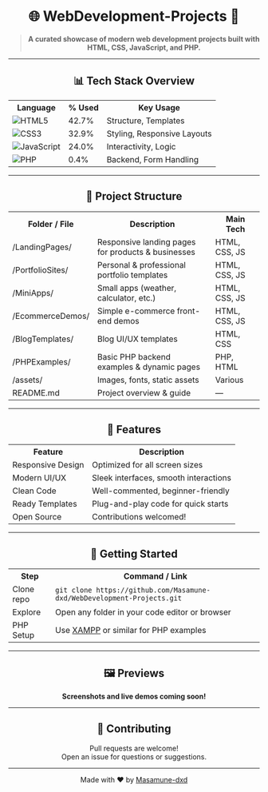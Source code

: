 <div align="center">

# 🌐 WebDevelopment-Projects 🚀

> **A curated showcase of modern web development projects built with HTML, CSS, JavaScript, and PHP.**

---

## 📊 Tech Stack Overview

<table>
  <tr>
    <th>Language</th>
    <th>% Used</th>
    <th>Key Usage</th>
  </tr>
  <tr>
    <td><img src="https://img.shields.io/badge/HTML5-E34F26?logo=html5&logoColor=fff" alt="HTML5"></td>
    <td>42.7%</td>
    <td>Structure, Templates</td>
  </tr>
  <tr>
    <td><img src="https://img.shields.io/badge/CSS3-1572B6?logo=css3&logoColor=fff" alt="CSS3"></td>
    <td>32.9%</td>
    <td>Styling, Responsive Layouts</td>
  </tr>
  <tr>
    <td><img src="https://img.shields.io/badge/JavaScript-F7DF1E?logo=javascript&logoColor=fff" alt="JavaScript"></td>
    <td>24.0%</td>
    <td>Interactivity, Logic</td>
  </tr>
  <tr>
    <td><img src="https://img.shields.io/badge/PHP-4F5D95?logo=php&logoColor=fff" alt="PHP"></td>
    <td>0.4%</td>
    <td>Backend, Form Handling</td>
  </tr>
</table>

---

## 📁 Project Structure

<table>
  <tr>
    <th>Folder / File</th>
    <th>Description</th>
    <th>Main Tech</th>
  </tr>
  <tr>
    <td>/LandingPages/</td>
    <td>Responsive landing pages for products & businesses</td>
    <td>HTML, CSS, JS</td>
  </tr>
  <tr>
    <td>/PortfolioSites/</td>
    <td>Personal & professional portfolio templates</td>
    <td>HTML, CSS, JS</td>
  </tr>
  <tr>
    <td>/MiniApps/</td>
    <td>Small apps (weather, calculator, etc.)</td>
    <td>HTML, CSS, JS</td>
  </tr>
  <tr>
    <td>/EcommerceDemos/</td>
    <td>Simple e-commerce front-end demos</td>
    <td>HTML, CSS, JS</td>
  </tr>
  <tr>
    <td>/BlogTemplates/</td>
    <td>Blog UI/UX templates</td>
    <td>HTML, CSS</td>
  </tr>
  <tr>
    <td>/PHPExamples/</td>
    <td>Basic PHP backend examples & dynamic pages</td>
    <td>PHP, HTML</td>
  </tr>
  <tr>
    <td>/assets/</td>
    <td>Images, fonts, static assets</td>
    <td>Various</td>
  </tr>
  <tr>
    <td>README.md</td>
    <td>Project overview & guide</td>
    <td>—</td>
  </tr>
</table>

---

## 🌟 Features

<table>
  <tr>
    <th>Feature</th>
    <th>Description</th>
  </tr>
  <tr>
    <td>Responsive Design</td>
    <td>Optimized for all screen sizes</td>
  </tr>
  <tr>
    <td>Modern UI/UX</td>
    <td>Sleek interfaces, smooth interactions</td>
  </tr>
  <tr>
    <td>Clean Code</td>
    <td>Well-commented, beginner-friendly</td>
  </tr>
  <tr>
    <td>Ready Templates</td>
    <td>Plug-and-play code for quick starts</td>
  </tr>
  <tr>
    <td>Open Source</td>
    <td>Contributions welcomed!</td>
  </tr>
</table>

---

## 🚀 Getting Started

<table>
  <tr>
    <th>Step</th>
    <th>Command / Link</th>
  </tr>
  <tr>
    <td>Clone repo</td>
    <td><code>git clone https://github.com/Masamune-dxd/WebDevelopment-Projects.git</code></td>
  </tr>
  <tr>
    <td>Explore</td>
    <td>Open any folder in your code editor or browser</td>
  </tr>
  <tr>
    <td>PHP Setup</td>
    <td>Use <a href="https://www.apachefriends.org/">XAMPP</a> or similar for PHP examples</td>
  </tr>
</table>

---

## 🖼️ Previews

**Screenshots and live demos coming soon!**

---

## 🤝 Contributing

Pull requests are welcome!  
Open an issue for questions or suggestions.

---

Made with ❤️ by [Masamune-dxd](https://github.com/Masamune-dxd)

</div>
